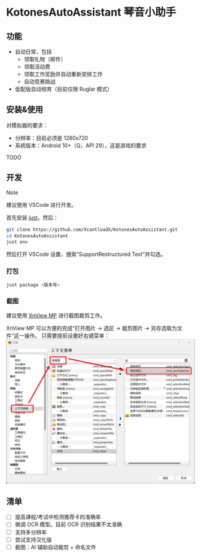 # KotonesAutoAssistant 琴音小助手
## 功能
* 自动日常，包括
    * 领取礼物（邮件）
    * 领取活动费
    * 领取工作奖励并自动重新安排工作
    * 自动竞赛挑战
* 低配版自动培育（目前仅限 Ruglar 模式）

## 安装&使用
对模拟器的要求：
* 分辨率：目前必须是 1280x720
* 系统版本：Android 10+（Q，API 29），这是游戏的要求


TODO

## 开发
> [!NOTE]
> 建议使用 VSCode 进行开发。

首先安装 [just](https://github.com/casey/just#packages)，然后：
```bash
git clone https://github.com/XcantloadX/KotonesAutoAssistant.git
cd KotonesAutoAssistant
just env
```
然后打开 VSCode 设置，搜索“SupportRestructured Text”并勾选。

### 打包
```bash
just package <版本号>
```

### 截图
建议使用 [XnView MP](https://www.xnview.com/en/xnviewmp/) 进行截图裁剪工作。

XnView MP 可以方便的完成“打开图片 → 选区 → 裁剪图片 → 另存选取为文件”这一操作。
只需要提前设置好右键菜单：
![XnView MP 设置1](./images/xnview_setup1.png)

## 清单
- [ ] 提高课程/考试中检测推荐卡的准确率
- [ ] 微调 OCR 模型。目前 OCR 识别结果不太准确
- [ ] 支持多分辨率
- [ ] 尝试支持汉化版
- [ ] 截图：AI 辅助自动裁剪 + 命名文件